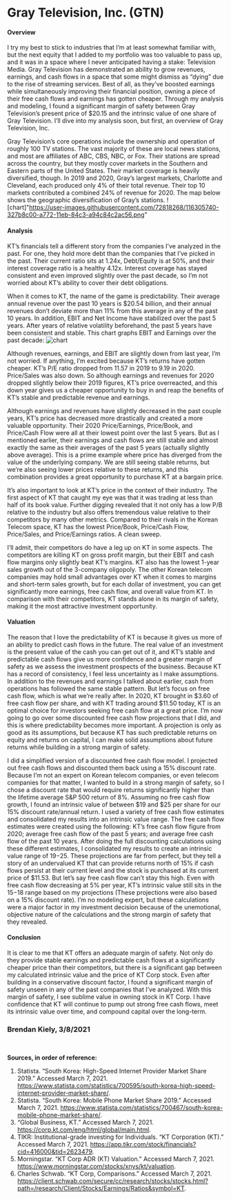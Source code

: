 # Gray Television, Inc. (GTN)

#### Overview
I try my best to stick to industries that I’m at least somewhat familiar with, but the next equity that I added to my portfolio was too valuable to pass up, and it was in a space where I never anticipated having a stake: Television Media. Gray Television has demonstrated an ability to grow revenues, earnings, and cash flows in a space that some might dismiss as “dying” due to the rise of streaming services. Best of all, as they’ve boosted earnings while simultaneously improving their financial position, owning a piece of their free cash flows and earnings has gotten cheaper. Through my analysis and modeling, I found a significant margin of safety between Gray Television’s present price of $20.15 and the intrinsic value of one share of Gray Television. I’ll dive into my analysis soon, but first, an overview of Gray Television, Inc.

Gray Television’s core operations include the ownership and operation of roughly 100 TV stations. The vast majority of these are local news stations, and most are affiliates of ABC, CBS, NBC, or Fox. Their stations are spread across the country, but they mostly cover markets in the Southern and Eastern parts of the United States. Their market coverage is heavily diversified, though. In 2019 and 2020, Gray’s largest markets, Charlotte and Cleveland, each produced only 4% of their total revenue. Their top 10 markets contributed a combined 24% of revenue for 2020. The map below shows the geographic diversification of Gray’s stations.
![chart]"https://user-images.githubusercontent.com/72818268/116305740-327b8c00-a772-11eb-84c3-a94c84c2ac56.png"

#### Analysis


KT’s financials tell a different story from the companies I’ve analyzed in the past. For one, they hold more debt than the companies that I’ve picked in the past. Their current ratio sits at 1.24x, Debt/Equity is at 50%, and their interest coverage ratio is a healthy 4.12x. Interest coverage has stayed consistent and even improved slightly over the past decade, so I’m not worried about KT’s ability to cover their debt obligations. 

When it comes to KT, the name of the game is predictability. Their average annual revenue over the past 10 years is $20.54 billion, and their annual revenues don’t deviate more than 11% from this average in any of the past 10 years. In addition, EBIT and Net Income have stabilized over the past 5 years. After years of relative volatility beforehand, the past 5 years have been consistent and stable. This chart graphs EBIT and Earnings over the past decade:
![chart](https://user-images.githubusercontent.com/72818268/110356693-8090d080-8008-11eb-9d38-4c2188e637a2.png)

Although revenues, earnings, and EBIT are slightly down from last year, I’m not worried. If anything, I’m excited because KT’s returns have gotten cheaper. KT’s P/E ratio dropped from 11.57 in 2019 to 9.19 in 2020. Price/Sales was also down. So although earnings and revenues for 2020 dropped slightly below their 2019 figures, KT’s price overreacted, and this down year gives us a cheaper opportunity to buy in and reap the benefits of KT’s stable and predictable revenue and earnings. 

Although earnings and revenues have slightly decreased in the past couple years, KT’s price has decreased more drastically and created a more valuable opportunity. Their 2020 Price/Earnings, Price/Book, and Price/Cash Flow were all at their lowest point over the last 5 years. But as I mentioned earlier, their earnings and cash flows are still stable and almost exactly the same as their averages of the past 5 years (actually slightly above average). This is a prime example where price has diverged from the value of the underlying company. We are still seeing stable returns, but we’re also seeing lower prices relative to these returns, and this combination provides a great opportunity to purchase KT at a bargain price.

It’s also important to look at KT’s price in the context of their industry. The first aspect of KT that caught my eye was that it was trading at less than half of its book value. Further digging revealed that it not only has a low P/B relative to the industry but also offers tremendous value relative to their competitors by many other metrics. Compared to their rivals in the Korean Telecom space, KT has the lowest Price/Book, Price/Cash Flow, Price/Sales, and Price/Earnings ratios. A clean sweep.

I’ll admit, their competitors do have a leg up on KT in some aspects. The competitors are killing KT on gross profit margin, but their EBIT and cash flow margins only slightly beat KT’s margins. KT also has the lowest 1-year sales growth out of the 3-company oligopoly. The other Korean telecom companies may hold small advantages over KT when it comes to margins and short-term sales growth, but for each dollar of investment, you can get significantly more earnings, free cash flow, and overall value from KT. In comparison with their competitors, KT stands alone in its margin of safety, making it the most attractive investment opportunity.

#### Valuation

The reason that I love the predictability of KT is because it gives us more of an ability to predict cash flows in the future. The real value of an investment is the present value of the cash you can get out of it, and KT’s stable and predictable cash flows give us more confidence and a greater margin of safety as we assess the investment prospects of the business. Because KT has a record of consistency, I feel less uncertainty as I make assumptions. In addition to the revenues and earnings I talked about earlier, cash from operations has followed the same stable pattern. But let’s focus on free cash flow, which is what we’re really after. In 2020, KT brought in $3.60 of free cash flow per share, and with KT trading around $11.50 today, KT is an optimal choice for investors seeking free cash flow at a great price. I’m now going to go over some discounted free cash flow projections that I did, and this is where predictability becomes more important. A projection is only as good as its assumptions, but because KT has such predictable returns on equity and returns on capital, I can make solid assumptions about future returns while building in a strong margin of safety. 

I did a simplified version of a discounted free cash flow model. I projected out free cash flows and discounted them back using a 15% discount rate. Because I’m not an expert on Korean telecom companies, or even telecom companies for that matter, I wanted to build in a strong margin of safety, so I chose a discount rate that would require returns significantly higher than the lifetime average S&P 500 return of 8%. Assuming no free cash flow growth, I found an intrinsic value of between $19 and $25 per share for our 15% discount rate/annual return. I used a variety of free cash flow estimates and consolidated my results into an intrinsic value range. The free cash flow estimates were created using the following: KT’s free cash flow figure from 2020; average free cash flow of the past 5 years; and average free cash flow of the past 10 years. After doing the full discounting calculations using these different estimates, I consolidated my results to create an intrinsic value range of $19-$25. These projections are far from perfect, but they tell a story of an undervalued KT that can provide returns north of 15% if cash flows persist at their current level and the stock is purchased at its current price of $11.53. But let’s say free cash flow can’t stay this high. Even with free cash flow decreasing at 5% per year, KT’s intrinsic value still sits in the $15-$18 range based on my projections (These projections were also based on a 15% discount rate). I’m no modeling expert, but these calculations were a major factor in my investment decision because of the unemotional, objective nature of the calculations and the strong margin of safety that they revealed.
  
#### Conclusion

It is clear to me that KT offers an adequate margin of safety. Not only do they provide stable earnings and predictable cash flows at a significantly cheaper price than their competitors, but there is a significant gap between my calculated intrinsic value and the price of KT Corp stock. Even after building in a conservative discount factor, I found a significant margin of safety unseen in any of the past companies that I’ve analyzed. With this margin of safety, I see sublime value in owning stock in KT Corp. I have confidence that KT will continue to pump out strong free cash flows, meet its intrinsic value over time, and compound capital over the long-term.

### Brendan Kiely, 3/8/2021
<br>

**Sources, in order of reference:**

1. Statista. “South Korea: High-Speed Internet Provider Market Share 2019.” Accessed March 7, 2021. https://www.statista.com/statistics/700595/south-korea-high-speed-internet-provider-market-share/.
2. Statista. “South Korea: Mobile Phone Market Share 2019.” Accessed March 7, 2021. https://www.statista.com/statistics/700467/south-korea-mobile-phone-market-share/.
3. “Global Business, KT.” Accessed March 7, 2021. https://corp.kt.com/eng/html/global/main.html.
4. TIKR: Institutional-grade investing for Individuals. “KT Corporation (KT).” Accessed March 7, 2021. https://app.tikr.com/stock/financials?cid=416000&tid=2623479.
5. Morningstar. “KT Corp ADR (KT) Valuation.” Accessed March 7, 2021. https://www.morningstar.com/stocks/xnys/kt/valuation.
6. Charles Schwab. “KT Corp, Comparisons.” Accessed March 7, 2021. https://client.schwab.com/secure/cc/research/stocks/stocks.html?path=/research/Client/Stocks/Earnings/Ratios&symbol=KT.
